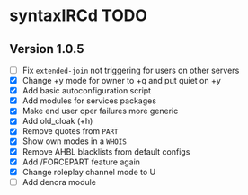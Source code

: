 # syntaxIRCd TODO

## Version 1.0.5

 - [ ] Fix `extended-join` not triggering for users on other servers
 - [x] Change +y mode for owner to +q and put quiet on +y
 - [x] Add basic autoconfiguration script
 - [x] Add modules for services packages
 - [x] Make end user oper failures more generic
 - [x] Add old_cloak (+h)
 - [x] Remove quotes from `PART`
 - [x] Show own modes in a `WHOIS`
 - [x] Remove AHBL blacklists from default configs
 - [x] Add /FORCEPART feature again
 - [x] Change roleplay channel mode to U
 - [ ] Add denora module
